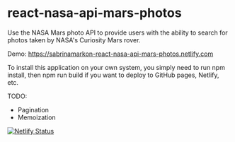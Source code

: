 # react-nasa-api-mars-photos

Use the NASA Mars photo API to provide users with the ability to search for photos taken by NASA's Curiosity Mars rover.

Demo: https://sabrinamarkon-react-nasa-api-mars-photos.netlify.com

To install this application on your own system, you simply need to run npm install, then npm run build if you want to deploy to GitHub pages, Netlify, etc.

TODO:
- Pagination
- Memoization

[![Netlify Status](https://api.netlify.com/api/v1/badges/cd8f5c85-e170-4087-a610-bbbaf3d1c8ff/deploy-status)](https://app.netlify.com/sites/sabrinamarkon-react-nasa-api-mars-photos/deploys)
